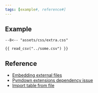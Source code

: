 ```yaml
---
tags: [example#, reference#]
---
```


## Example

``` title="extra.css"
--8<-- "assets/css/extra.css"
```

```
{{ read_csv("../some.csv") }}
```

## Reference

- [Embedding external files](https://squidfunk.github.io/mkdocs-material/reference/code-blocks/#embedding-external-files)
- [Pymdown extensions dependency issue](https://github.com/squidfunk/mkdocs-material/issues/5526)
- [Import table from file](https://squidfunk.github.io/mkdocs-material/reference/data-tables/#import-table-from-file)
